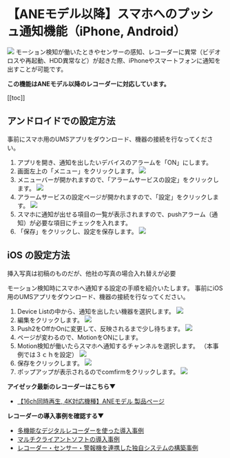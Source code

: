 # 【ANEモデル以降】スマホへのプッシュ通知機能（iPhone, Android）

![](./images/recorder-push-notification/001.jpg)
モーション検知が働いたときやセンサーの感知、レコーダーに異常（ビデオロスや再起動、HDD異常など）が起きた際、iPhoneやスマートフォンに通知を出すことが可能です。


**この機能はANEモデル以降のレコーダーに対応しています。**

[[toc]]

## アンドロイドでの設定方法

事前にスマホ用のUMSアプリをダウンロード、機器の接続を行なってください。

1. アプリを開き、通知を出したいデバイスのアラームを「ON」にします。
2. 画面左上の「メニュー」をクリックします。
![](./images/recorder-push-notification/002.jpg)
3. メニューバーが開かれますので、「アラームサービスの設定」をクリックします。
![](./images/recorder-push-notification/003.jpg)
4. アラームサービスの設定ページが開かれますので、「設定」をクリックします。 
![](./images/recorder-push-notification/004.jpg)
5. スマホに通知が出せる項目の一覧が表示されますので、pushアラーム（通知）が必要な項目にチェックを入れます。
6. 「保存」をクリックし、設定を保存します。
![](./images/recorder-push-notification/005.jpg)


## iOS の設定方法　
挿入写真は初稿のものだが、他社の写真の場合入れ替えが必要

モーション検知時にスマホへ通知する設定の手順を紹介いたします。
事前にiOS用のUMSアプリをダウンロード、機器の接続を行なってください。

1. Device Listの中から、通知を出したい機器を選択します。
![](./images/recorder-push-notification/006.jpg)
2. 編集をクリックします。
![](./images/recorder-push-notification/007.jpg)
3. Push2をOffかOnに変更して、反映されるまで少し待ちます。
![](./images/recorder-push-notification/008.jpg)
4. ページが変わるので、MotionをONにします。
5. Motion検知が働いたらスマホへ通知するチャンネルを選択します。
 （本事例では３ｃｈを設定） 
 ![](./images/recorder-push-notification/009.jpg)
6. 保存をクリックします。
![](./images/recorder-push-notification/010.jpg)
7. ポップアップが表示されるのでcomfirmをクリックします。
![](./images/recorder-push-notification/011.jpg)

**アイゼック最新のレコーダーはこちら▼**
- [【16ch同時再生, 4K対応機種】ANEモデル 製品ページ](https://isecj.jp/recorder/recorder-ane)

**レコーダーの導入事例を確認する▼**
- [多機能なデジタルレコーダーを使った導入事例](https://isecj.jp/case/security-enhancement)
- [マルチクライアントソフトの導入事例](https://isecj.jp/case/netcafe-camera)
- [レコーダー・センサー・警報機を連携した独自システムの構築事例](https://isecj.jp/case/system-design)
